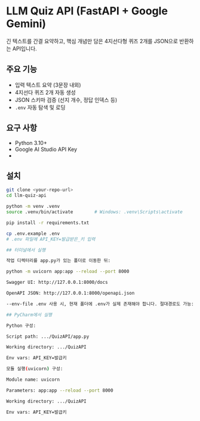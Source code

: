 # LLM Quiz API (FastAPI + Google Gemini)

긴 텍스트를 간결 요약하고, 핵심 개념만 담은 4지선다형 퀴즈 2개를 JSON으로 반환하는 API입니다.

## 주요 기능
- 입력 텍스트 요약 (3문장 내외)
- 4지선다 퀴즈 2개 자동 생성
- JSON 스키마 검증 (선지 개수, 정답 인덱스 등)
- `.env` 자동 탐색 및 로딩

## 요구 사항
- Python 3.10+
- Google AI Studio API Key
- 

## 설치
```bash
git clone <your-repo-url>
cd llm-quiz-api

python -m venv .venv
source .venv/bin/activate        # Windows: .venv\Scripts\activate

pip install -r requirements.txt

cp .env.example .env
# .env 파일에 API_KEY=발급받은_키 입력

## 터미널에서 실행

작업 디렉터리를 app.py가 있는 폴더로 이동한 뒤:

python -m uvicorn app:app --reload --port 8000

Swagger UI: http://127.0.0.1:8000/docs

OpenAPI JSON: http://127.0.0.1:8000/openapi.json

--env-file .env 사용 시, 현재 폴더에 .env가 실제 존재해야 합니다. 절대경로도 가능: --env-file "C:/.../QuizAPI/.env"

## PyCharm에서 실행

Python 구성:

Script path: .../QuizAPI/app.py

Working directory: .../QuizAPI

Env vars: API_KEY=발급키

모듈 실행(uvicorn) 구성:

Module name: uvicorn

Parameters: app:app --reload --port 8000

Working directory: .../QuizAPI

Env vars: API_KEY=발급키


